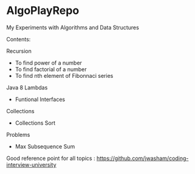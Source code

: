 # AlgoPlayRepo

My Experiments with Algorithms and Data Structures

Contents:

Recursion
- To find power of a number
- To find factorial of a number
- To find nth element of Fibonnaci series
  
Java 8 Lambdas
- Funtional Interfaces

Collections
- Collections Sort

Problems
- Max Subsequence Sum


Good reference point for all topics : https://github.com/jwasham/coding-interview-university
